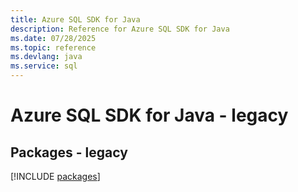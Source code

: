 ```yaml
---
title: Azure SQL SDK for Java
description: Reference for Azure SQL SDK for Java
ms.date: 07/28/2025
ms.topic: reference
ms.devlang: java
ms.service: sql
---
```

# Azure SQL SDK for Java - legacy
## Packages - legacy
[!INCLUDE [packages](sql-index.md)]